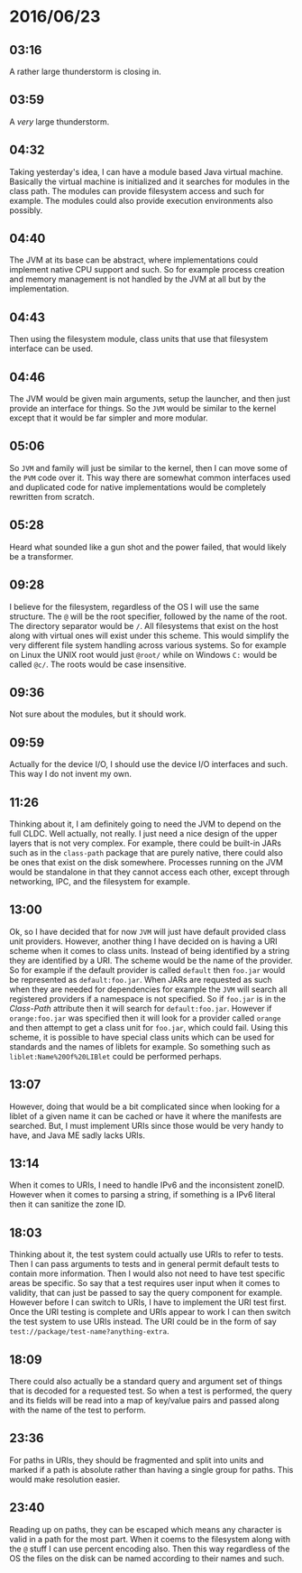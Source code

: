 # 2016/06/23

## 03:16

A rather large thunderstorm is closing in.

## 03:59

A _very_ large thunderstorm.

## 04:32

Taking yesterday's idea, I can have a module based Java virtual machine.
Basically the virtual machine is initialized and it searches for modules in
the class path. The modules can provide filesystem access and such for example.
The modules could also provide execution environments also possibly.

## 04:40

The JVM at its base can be abstract, where implementations could implement
native CPU support and such. So for example process creation and memory
management is not handled by the JVM at all but by the implementation.

## 04:43

Then using the filesystem module, class units that use that filesystem
interface can be used.

## 04:46

The JVM would be given main arguments, setup the launcher, and then just
provide an interface for things. So the `JVM` would be similar to the kernel
except that it would be far simpler and more modular.

## 05:06

So `JVM` and family will just be similar to the kernel, then I can move some
of the `PVM` code over it. This way there are somewhat common interfaces used
and duplicated code for native implementations would be completely rewritten
from scratch.

## 05:28

Heard what sounded like a gun shot and the power failed, that would likely be
a transformer.

## 09:28

I believe for the filesystem, regardless of the OS I will use the same
structure. The `@` will be the root specifier, followed by the name of the
root. The directory separator would be `/`. All filesystems that exist on the
host along with virtual ones will exist under this scheme. This would simplify
the very different file system handling across various systems. So for
example on Linux the UNIX root would just `@root/` while on Windows `C:` would
be called `@c/`. The roots would be case insensitive.

## 09:36

Not sure about the modules, but it should work.

## 09:59

Actually for the device I/O, I should use the device I/O interfaces and such.
This way I do not invent my own.

## 11:26

Thinking about it, I am definitely going to need the JVM to depend on the full
CLDC. Well actually, not really. I just need a nice design of the upper layers
that is not very complex. For example, there could be built-in JARs such as
in the `class-path` package that are purely native, there could also be ones
that exist on the disk somewhere. Processes running on the JVM would be
standalone in that they cannot access each other, except through networking,
IPC, and the filesystem for example.

## 13:00

Ok, so I have decided that for now `JVM` will just have default provided class
unit providers. However, another thing I have decided on is having a URI
scheme when it comes to class units. Instead of being identified by a string
they are identified by a URI. The scheme would be the name of the provider.
So for example if the default provider is called `default` then `foo.jar`
would be represented as `default:foo.jar`. When JARs are requested as such
when they are needed for dependencies for example the `JVM` will search all
registered providers if a namespace is not specified. So if `foo.jar` is in
the _Class-Path_ attribute then it will search for `default:foo.jar`. However
if `orange:foo.jar` was specified then it will look for a provider called
`orange` and then attempt to get a class unit for `foo.jar`, which could fail.
Using this scheme, it is possible to have special class units which can be
used for standards and the names of liblets for example. So something such
as `liblet:Name%20Of%20LIBlet` could be performed perhaps.

## 13:07

However, doing that would be a bit complicated since when looking for a liblet
of a given name it can be cached or have it where the manifests are searched.
But, I must implement URIs since those would be very handy to have, and Java ME
sadly lacks URIs.

## 13:14

When it comes to URIs, I need to handle IPv6 and the inconsistent zoneID.
However when it comes to parsing a string, if something is a IPv6 literal then
it can sanitize the zone ID.

## 18:03

Thinking about it, the test system could actually use URIs to refer to tests.
Then I can pass arguments to tests and in general permit default tests to
contain more information. Then I would also not need to have test specific
areas be specific. So say that a test requires user input when it comes to
validity, that can just be passed to say the query component for example.
However before I can switch to URIs, I have to implement the URI test first.
Once the URI testing is complete and URIs appear to work I can then switch
the test system to use URIs instead. The URI could be in the form of say
`test://package/test-name?anything-extra`.

## 18:09

There could also actually be a standard query and argument set of things that
is decoded for a requested test. So when a test is performed, the query and
its fields will be read into a map of key/value pairs and passed along with
the name of the test to perform.

## 23:36

For paths in URIs, they should be fragmented and split into units and marked if
a path is absolute rather than having a single group for paths. This would
make resolution easier.

## 23:40

Reading up on paths, they can be escaped which means any character is valid in
a path for the most part. When it coems to the filesystem along with the
`@` stuff I can use percent encoding also. Then this way regardless of the OS
the files on the disk can be named according to their names and such.

